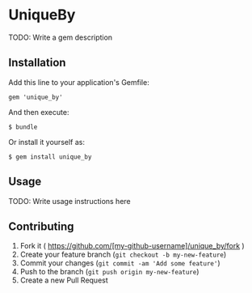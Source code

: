 # UniqueBy

TODO: Write a gem description

## Installation

Add this line to your application's Gemfile:

    gem 'unique_by'

And then execute:

    $ bundle

Or install it yourself as:

    $ gem install unique_by

## Usage

TODO: Write usage instructions here

## Contributing

1. Fork it ( https://github.com/[my-github-username]/unique_by/fork )
2. Create your feature branch (`git checkout -b my-new-feature`)
3. Commit your changes (`git commit -am 'Add some feature'`)
4. Push to the branch (`git push origin my-new-feature`)
5. Create a new Pull Request
